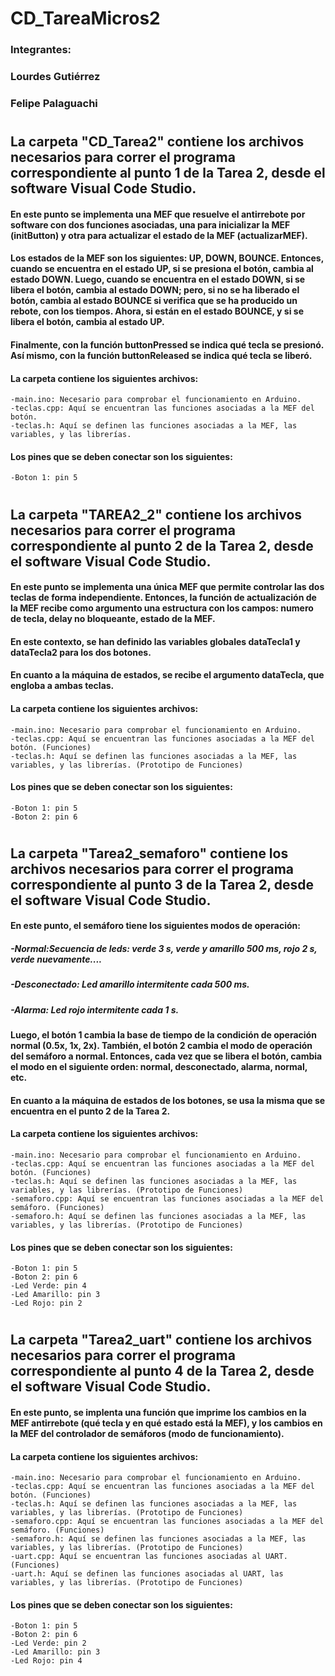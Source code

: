 # CD_TareaMicros2
### Integrantes:
### Lourdes Gutiérrez
### Felipe Palaguachi
### 
###
###
###
###
#
## La carpeta "CD_Tarea2" contiene los archivos necesarios para correr el programa correspondiente al punto 1 de la Tarea 2, desde el software Visual Code Studio. 
#### En este punto se implementa una MEF que resuelve el antirrebote por software con dos funciones asociadas, una para inicializar la MEF (initButton) y otra para actualizar el estado de la MEF (actualizarMEF).
#### Los estados de la MEF son los siguientes: UP, DOWN, BOUNCE. Entonces, cuando se encuentra en el estado UP, si se presiona el botón, cambia al estado DOWN. Luego, cuando se encuentra en el estado DOWN, si se libera el botón, cambia al estado DOWN; pero, si no se ha liberado el botón, cambia al estado BOUNCE si verifica que se ha producido un rebote, con los tiempos. Ahora, si están en el estado BOUNCE, y si se libera el botón, cambia al estado UP.
#### Finalmente, con la función buttonPressed se indica qué tecla se presionó. Así mismo, con la función buttonReleased se indica qué tecla se liberó. 
#### La carpeta contiene los siguientes archivos:
    -main.ino: Necesario para comprobar el funcionamiento en Arduino.
    -teclas.cpp: Aquí se encuentran las funciones asociadas a la MEF del botón.
    -teclas.h: Aquí se definen las funciones asociadas a la MEF, las variables, y las librerías.
#### Los pines que se deben conectar son los siguientes:
    -Boton 1: pin 5
####
#
###
###
###
###
#
## La carpeta "TAREA2_2" contiene los archivos necesarios para correr el programa correspondiente al punto 2 de la Tarea 2, desde el software Visual Code Studio.
#### En este punto se implementa una única MEF que permite controlar las dos teclas de forma independiente. Entonces, la función de actualización de la MEF recibe como argumento una estructura con los campos: numero de tecla, delay no bloqueante, estado de la MEF.
#### En este contexto, se han definido las variables globales dataTecla1 y dataTecla2 para los dos botones.
#### En cuanto a la máquina de estados, se recibe el argumento dataTecla, que engloba a ambas teclas.
#### La carpeta contiene los siguientes archivos:
    -main.ino: Necesario para comprobar el funcionamiento en Arduino.
    -teclas.cpp: Aquí se encuentran las funciones asociadas a la MEF del botón. (Funciones)
    -teclas.h: Aquí se definen las funciones asociadas a la MEF, las variables, y las librerías. (Prototipo de Funciones)
#### Los pines que se deben conectar son los siguientes:
    -Boton 1: pin 5
    -Boton 2: pin 6
####
#
###
###
###
###
#
## La carpeta "Tarea2_semaforo" contiene los archivos necesarios para correr el programa correspondiente al punto 3 de la Tarea 2, desde el software Visual Code Studio.
#### En este punto, el semáforo tiene los siguientes modos de operación: 
##### -Normal:Secuencia de leds: verde 3 s, verde y amarillo 500 ms, rojo 2 s, verde nuevamente....
##### -Desconectado: Led amarillo intermitente cada 500 ms.
##### -Alarma: Led rojo intermitente cada 1 s.
#### Luego, el botón 1 cambia la base de tiempo de la condición de operación normal (0.5x, 1x, 2x). También, el botón 2 cambia el modo de operación del semáforo a normal. Entonces, cada vez que se libera el botón, cambia el modo en el siguiente orden: normal, desconectado, alarma, normal, etc.
#### En cuanto a la máquina de estados de los botones, se usa la misma que se encuentra en el punto 2 de la Tarea 2.
#### La carpeta contiene los siguientes archivos:
    -main.ino: Necesario para comprobar el funcionamiento en Arduino.
    -teclas.cpp: Aquí se encuentran las funciones asociadas a la MEF del botón. (Funciones)
    -teclas.h: Aquí se definen las funciones asociadas a la MEF, las variables, y las librerías. (Prototipo de Funciones)
    -semaforo.cpp: Aquí se encuentran las funciones asociadas a la MEF del semáforo. (Funciones)
    -semaforo.h: Aquí se definen las funciones asociadas a la MEF, las variables, y las librerías. (Prototipo de Funciones)
#### Los pines que se deben conectar son los siguientes:
    -Boton 1: pin 5
    -Boton 2: pin 6
    -Led Verde: pin 4
    -Led Amarillo: pin 3
    -Led Rojo: pin 2
####
#
###
###
###
###
#
## La carpeta "Tarea2_uart" contiene los archivos necesarios para correr el programa correspondiente al punto 4 de la Tarea 2, desde el software Visual Code Studio.
#### En este punto, se implenta una función que imprime los cambios en la MEF antirrebote (qué tecla y en qué estado está la MEF), y los cambios en la MEF del controlador de semáforos (modo de funcionamiento). 
#### La carpeta contiene los siguientes archivos:
    -main.ino: Necesario para comprobar el funcionamiento en Arduino.
    -teclas.cpp: Aquí se encuentran las funciones asociadas a la MEF del botón. (Funciones)
    -teclas.h: Aquí se definen las funciones asociadas a la MEF, las variables, y las librerías. (Prototipo de Funciones)
    -semaforo.cpp: Aquí se encuentran las funciones asociadas a la MEF del semáforo. (Funciones)
    -semaforo.h: Aquí se definen las funciones asociadas a la MEF, las variables, y las librerías. (Prototipo de Funciones)
    -uart.cpp: Aquí se encuentran las funciones asociadas al UART. (Funciones)
    -uart.h: Aquí se definen las funciones asociadas al UART, las variables, y las librerías. (Prototipo de Funciones)
#### Los pines que se deben conectar son los siguientes:
    -Boton 1: pin 5
    -Boton 2: pin 6
    -Led Verde: pin 2
    -Led Amarillo: pin 3
    -Led Rojo: pin 4
####
#
